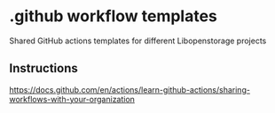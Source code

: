 # .github workflow templates

Shared GitHub actions templates for different Libopenstorage projects

## Instructions

https://docs.github.com/en/actions/learn-github-actions/sharing-workflows-with-your-organization
